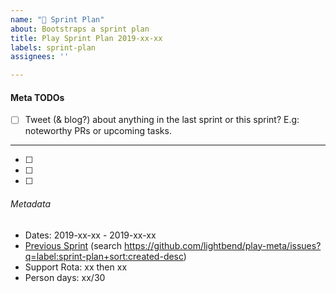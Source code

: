 ```yaml
---
name: "📅 Sprint Plan"
about: Bootstraps a sprint plan
title: Play Sprint Plan 2019-xx-xx
labels: sprint-plan
assignees: ''

---
```


#### Meta TODOs

* [ ] Tweet (& blog?) about anything in the last sprint or this sprint?  E.g: noteworthy PRs or upcoming tasks.

---

* [ ]
* [ ]
* [ ]

###### Metadata

* Dates: 2019-xx-xx - 2019-xx-xx
* [Previous Sprint](https://github.com/playframework/play-meta/issues/xx) (search <https://github.com/lightbend/play-meta/issues?q=label:sprint-plan+sort:created-desc>)
* Support Rota: xx then xx
* Person days: xx/30
